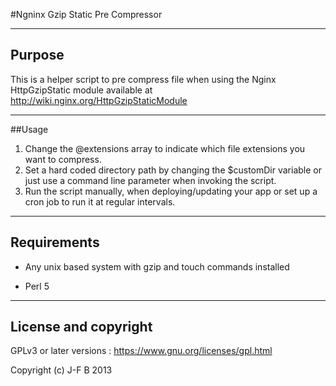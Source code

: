 #Ngninx Gzip Static Pre Compressor
___
## Purpose 

This is a helper script to pre compress file when using the Nginx 
HttpGzipStatic module available at http://wiki.nginx.org/HttpGzipStaticModule

___
##Usage

1. Change the @extensions array to indicate which file extensions you want to compress.
2. Set a hard coded directory path by changing the $customDir variable or just use a command line parameter when invoking the script.
3. Run the script manually, when deploying/updating your app or set up a cron job to run it at regular intervals.

___
## Requirements

- Any unix based system with gzip and touch commands installed

- Perl 5
___
## License and copyright

GPLv3 or later versions :  https://www.gnu.org/licenses/gpl.html

Copyright (c) J-F B 2013
